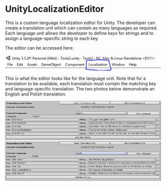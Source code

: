 # UnityLocalizationEditor

This is a custom language localization editor for Unity. The developer can create a translation unit which can contain as many languages as required. Each language unit allows the developer to define keys for strings and to assign a language-specific string to each key.

The editor can be accessed here:

![Alt text](Localization1.PNG?raw=true "Access the editor here")

This is what the editor looks like for the language unit. Note that for a translation to be available, each translation must contain the matching key and language-specific translation. The two photos below demonstrate an English and Polish translation:

![Alt text](Localization2.PNG?raw=true "English")
![Alt text](Localization3.PNG?raw=true "Polish")
